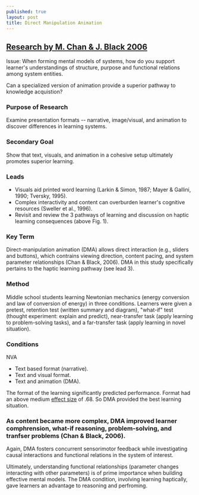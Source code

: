 ```yaml
---
published: true
layout: post
title: Direct Manipulation Animation
---
```


## [Research by M. Chan & J. Black 2006](http://citeseerx.ist.psu.edu/viewdoc/download?doi=10.1.1.91.6228&rep=rep1&type=pdf)

Issue: When forming mental models of systems, how do you support learner's understandings of structure, purpose and functional relations among system entities. 

Can a specialized version of animation provide a superior pathway to knowledge acquistion?

### Purpose of Research

Examine presentation formats -- narrative, image/visual, and animation to discover differences in learning systems.

### Secondary Goal

Show that text, visuals, and animation in a cohesive setup ultimately promotes superior learning.

### Leads
- Visuals aid printed word learning (Larkin & Simon, 1987; Mayer & Gallini, 1990; Tversky, 1995).
- Complex interactivity and content can overburden learner's cognitive resources (Sweller et al., 1996).
- Revisit and review the 3 pathways of learning and discussion on haptic learning consequences (above Fig. 1).

### Key Term

Direct-manipulation animation (DMA) allows direct interaction (e.g., sliders and buttons), which contrains viewing direction, content pacing, and system parameter relationships (Chan & Black, 2006). DMA in this study specifically pertains to the haptic learning pathway (see lead 3). 

### Method

Middle school students learning Newtonian mechanics (energy conversion and law of conversion of energy) in three conditions. Learners were given a pretest, retention test (written summary and diagram), "what-if" test (thought experiment: explain and predict), near-transfer task (apply learning to problem-solving tasks), and a far-transfer task (apply learning in novel situation).

### Conditions
NVA
- Text based format (narrative).
- Text and visual format.
- Text and animation (DMA).

The format of the learning significantly predicted performance. Format had an above medium [effect size](http://www.uccs.edu/lbecker/effect-size.html) of .68. So DMA provided the best learning situation.

### As content became more complex, DMA improved learner comphrension, what-if reasoning, problem-solving, and tranfser problems (Chan & Black, 2006).

Again, DMA fosters concurrent sensorimotor feedback while investigating causal interactions and functional relations in the system of interest.

Ultimately, understanding functional relationships (parameter changes interacting with other parameters) is of prime importance when building effective mental models. The DMA condition, involving learning haptically, gave learners an advantage to reasoning and perfroming.



